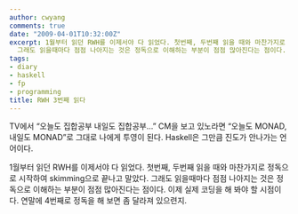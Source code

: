 ```yaml
---
author: cwyang
comments: true
date: "2009-04-01T10:32:00Z"
excerpt: 1월부터 읽던 RWH를 이제서야 다 읽었다. 첫번째, 두번째 읽을 때와 마찬가지로 정독으로 시작하여 skimming으로 끝나고 말았다.
  그래도 읽을때마다 점점 나아지는 것은 정독으로 이해하는 부분이 점점 많아진다는 점이다.
tags:
- diary
- haskell
- fp
- programming
title: RWH 3번째 읽다
---
```

TV에서 “오늘도 집합공부 내일도 집합공부...” CM을 보고 있노라면 “오늘도 MONAD, 내일도 MONAD”로 그대로 나에게 투영이 된다. Haskell은 그만큼 진도가 안나가는 언어이다.

1월부터 읽던 RWH를 이제서야 다 읽었다. 첫번째, 두번째 읽을 때와 마찬가지로 정독으로 시작하여 skimming으로 끝나고 말았다. 그래도 읽을때마다 점점 나아지는 것은 정독으로 이해하는 부분이 점점 많아진다는 점이다. 이제 실제 코딩을 해 봐야 할 시점이다. 연말에 4번째로 정독을 해 보면 좀 달라져 있으련지.

